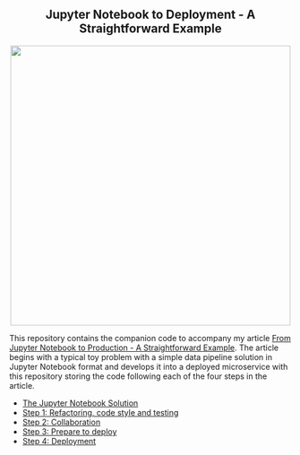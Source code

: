 <div align="center">

## Jupyter Notebook to Deployment - A Straightforward Example
</div>

<p align="center">
<img src="https://github.com/alanjeffares/notebook-to-microservice/blob/master/main-img.jpeg"  width="500">
</p>

This repository contains the companion code to accompany my article [From Jupyter Notebook to Production - A Straightforward Example](link). The article begins with a typical toy problem with a simple data pipeline solution in Jupyter Notebook format and develops it into a deployed microservice with this repository storing the code following each of the four steps in the article. 

- [The Jupyter Notebook Solution](original_notebook.ipynb)
- [Step 1: Refactoring, code style and testing](https://github.com/alanjeffares/notebook-to-microservice/tree/master/Step%201%20-%20Refactoring%2C%20code%20style%20and%20testing)
- [Step 2: Collaboration](https://github.com/alanjeffares/notebook-to-microservice/tree/master/Step%202%20-%20Collaberation)
- [Step 3: Prepare to deploy](https://github.com/alanjeffares/notebook-to-microservice/tree/master/Step%203%20-%20Prepare%20to%20deploy)
- [Step 4: Deployment](https://github.com/alanjeffares/notebook-to-microservice/tree/master/Step%204%20-%20Deployment)